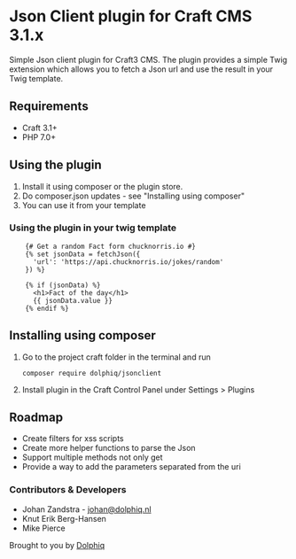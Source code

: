 # Json Client plugin for Craft CMS 3.1.x

Simple Json client plugin for Craft3 CMS. The plugin provides a simple Twig extension which allows you to fetch a Json url and use the result in your Twig template.

## Requirements
* Craft 3.1+
* PHP 7.0+

## Using the plugin
1. Install it using composer or the plugin store.
2. Do composer.json updates - see "Installing using composer"
3. You can use it from your template

### Using the plugin in your twig template
        {# Get a random Fact form chucknorris.io #}
        {% set jsonData = fetchJson({
          'url': 'https://api.chucknorris.io/jokes/random'
        }) %}

        {% if (jsonData) %}
          <h1>Fact of the day</h1>
          {{ jsonData.value }}
        {% endif %}


## Installing using composer
1. Go to the project craft folder in the terminal and run

       composer require dolphiq/jsonclient

2. Install plugin in the Craft Control Panel under Settings > Plugins

## Roadmap
- Create filters for xss scripts
- Create more helper functions to parse the Json
- Support multiple methods not only get
- Provide a way to add the parameters separated from the uri

### Contributors & Developers
- Johan Zandstra - johan@dolphiq.nl
- Knut Erik Berg-Hansen
- Mike Pierce

Brought to you by [Dolphiq](https://dolphiq.nl)
